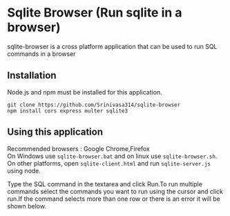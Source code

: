 # Sqlite Browser (Run sqlite in a browser)
sqlite-browser is a cross platform application that can be used to run SQL commands in a browser

## Installation
Node.js and npm must be installed for this application.
```
git clone https://github.com/Srinivasa314/sqlite-browser
npm install cors express multer sqlite3
```

## Using this application
Recommended browsers : Google Chrome,Firefox \
On Windows use `sqlite-browser.bat` and on linux use `sqlite-browser.sh`. \
On other platforms, open `sqlite-client.html` and run `sqlite-server.js` using node.

Type the SQL command in the textarea and click Run.To run multiple commands select the commands you want to run using the cursor and click run.If the command selects more than one row or there is an error it will be shown below.
